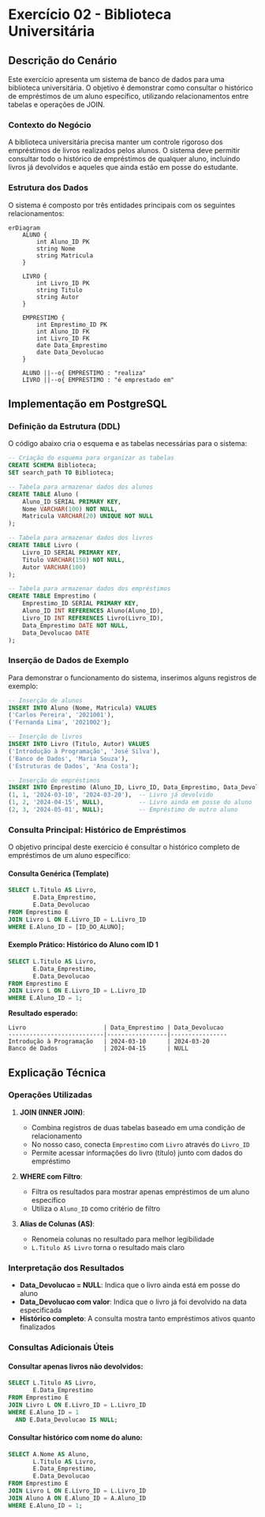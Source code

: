 # Exercício 02 - Biblioteca Universitária

## Descrição do Cenário

Este exercício apresenta um sistema de banco de dados para uma biblioteca universitária. O objetivo é demonstrar como consultar o histórico de empréstimos de um aluno específico, utilizando relacionamentos entre tabelas e operações de JOIN.

### Contexto do Negócio

A biblioteca universitária precisa manter um controle rigoroso dos empréstimos de livros realizados pelos alunos. O sistema deve permitir consultar todo o histórico de empréstimos de qualquer aluno, incluindo livros já devolvidos e aqueles que ainda estão em posse do estudante.

### Estrutura dos Dados

O sistema é composto por três entidades principais com os seguintes relacionamentos:

```mermaid
erDiagram
    ALUNO {
        int Aluno_ID PK
        string Nome
        string Matricula
    }
    
    LIVRO {
        int Livro_ID PK
        string Titulo
        string Autor
    }
    
    EMPRESTIMO {
        int Emprestimo_ID PK
        int Aluno_ID FK
        int Livro_ID FK
        date Data_Emprestimo
        date Data_Devolucao
    }
    
    ALUNO ||--o{ EMPRESTIMO : "realiza"
    LIVRO ||--o{ EMPRESTIMO : "é emprestado em"
```


## Implementação em PostgreSQL

### Definição da Estrutura (DDL)

O código abaixo cria o esquema e as tabelas necessárias para o sistema:

```sql
-- Criação do esquema para organizar as tabelas
CREATE SCHEMA Biblioteca;
SET search_path TO Biblioteca;

-- Tabela para armazenar dados dos alunos
CREATE TABLE Aluno (
    Aluno_ID SERIAL PRIMARY KEY,
    Nome VARCHAR(100) NOT NULL,
    Matricula VARCHAR(20) UNIQUE NOT NULL
);

-- Tabela para armazenar dados dos livros
CREATE TABLE Livro (
    Livro_ID SERIAL PRIMARY KEY,
    Titulo VARCHAR(150) NOT NULL,
    Autor VARCHAR(100)
);

-- Tabela para armazenar dados dos empréstimos
CREATE TABLE Emprestimo (
    Emprestimo_ID SERIAL PRIMARY KEY,
    Aluno_ID INT REFERENCES Aluno(Aluno_ID),
    Livro_ID INT REFERENCES Livro(Livro_ID),
    Data_Emprestimo DATE NOT NULL,
    Data_Devolucao DATE
);
```

### Inserção de Dados de Exemplo

Para demonstrar o funcionamento do sistema, inserimos alguns registros de exemplo:

```sql
-- Inserção de alunos
INSERT INTO Aluno (Nome, Matricula) VALUES
('Carlos Pereira', '2021001'),
('Fernanda Lima', '2021002');

-- Inserção de livros
INSERT INTO Livro (Titulo, Autor) VALUES
('Introdução à Programação', 'José Silva'),
('Banco de Dados', 'Maria Souza'),
('Estruturas de Dados', 'Ana Costa');

-- Inserção de empréstimos
INSERT INTO Emprestimo (Aluno_ID, Livro_ID, Data_Emprestimo, Data_Devolucao) VALUES
(1, 1, '2024-03-10', '2024-03-20'),  -- Livro já devolvido
(1, 2, '2024-04-15', NULL),          -- Livro ainda em posse do aluno
(2, 3, '2024-05-01', NULL);          -- Empréstimo de outro aluno
```

### Consulta Principal: Histórico de Empréstimos

O objetivo principal deste exercício é consultar o histórico completo de empréstimos de um aluno específico:

#### Consulta Genérica (Template)

```sql
SELECT L.Titulo AS Livro,
       E.Data_Emprestimo,
       E.Data_Devolucao
FROM Emprestimo E
JOIN Livro L ON E.Livro_ID = L.Livro_ID
WHERE E.Aluno_ID = [ID_DO_ALUNO];
```

#### Exemplo Prático: Histórico do Aluno com ID 1

```sql
SELECT L.Titulo AS Livro,
       E.Data_Emprestimo,
       E.Data_Devolucao
FROM Emprestimo E
JOIN Livro L ON E.Livro_ID = L.Livro_ID
WHERE E.Aluno_ID = 1;
```

**Resultado esperado:**
```
Livro                      | Data_Emprestimo | Data_Devolucao
---------------------------|-----------------|----------------
Introdução à Programação   | 2024-03-10      | 2024-03-20
Banco de Dados             | 2024-04-15      | NULL
```

## Explicação Técnica

### Operações Utilizadas

1. **JOIN (INNER JOIN)**:
   - Combina registros de duas tabelas baseado em uma condição de relacionamento
   - No nosso caso, conecta `Emprestimo` com `Livro` através do `Livro_ID`
   - Permite acessar informações do livro (título) junto com dados do empréstimo

2. **WHERE com Filtro**:
   - Filtra os resultados para mostrar apenas empréstimos de um aluno específico
   - Utiliza o `Aluno_ID` como critério de filtro

3. **Alias de Colunas (AS)**:
   - Renomeia colunas no resultado para melhor legibilidade
   - `L.Titulo AS Livro` torna o resultado mais claro

### Interpretação dos Resultados

- **Data_Devolucao = NULL**: Indica que o livro ainda está em posse do aluno
- **Data_Devolucao com valor**: Indica que o livro já foi devolvido na data especificada
- **Histórico completo**: A consulta mostra tanto empréstimos ativos quanto finalizados

### Consultas Adicionais Úteis

#### Consultar apenas livros não devolvidos:

```sql
SELECT L.Titulo AS Livro,
       E.Data_Emprestimo
FROM Emprestimo E
JOIN Livro L ON E.Livro_ID = L.Livro_ID
WHERE E.Aluno_ID = 1 
  AND E.Data_Devolucao IS NULL;
```

#### Consultar histórico com nome do aluno:

```sql
SELECT A.Nome AS Aluno,
       L.Titulo AS Livro,
       E.Data_Emprestimo,
       E.Data_Devolucao
FROM Emprestimo E
JOIN Livro L ON E.Livro_ID = L.Livro_ID
JOIN Aluno A ON E.Aluno_ID = A.Aluno_ID
WHERE E.Aluno_ID = 1;
```
